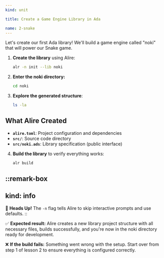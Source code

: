 ```yaml
---
kind: unit

title: Create a Game Engine Library in Ada

name: 2-snake
---
```


Let's create our first Ada library! We'll build a game engine called "noki" that will power our Snake game.

1. **Create the library** using Alire:
   ```bash
   alr -n init --lib noki
   ```

2. **Enter the noki directory:**
   ```bash
   cd noki
   ```

3. **Explore the generated structure**:
   ```bash
   ls -la
   ```

## What Alire Created

- **`alire.toml`**: Project configuration and dependencies
- **`src/`**: Source code directory  
- **`src/noki.ads`**: Library specification (public interface)

4. **Build the library** to verify everything works:
   ```bash
   alr build
   ```

::remark-box
---
kind: info
---
🤯 **Heads Up!** The `-n` flag tells Alire to skip interactive prompts and use defaults.
::

✅ **Expected result:** Alire creates a new library project structure with all necessary files, builds successfully, and you're now in the noki directory ready for development.

❌ **If the build fails:** Something went wrong with the setup. Start over from step 1 of lesson 2 to ensure everything is configured correctly.
